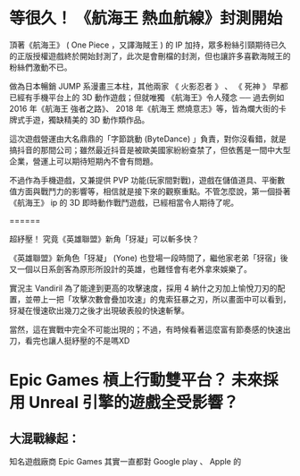 
# 等很久！ 《航海王 熱血航線》封測開始
頂著《航海王》 ( One Piece ，又譯海賊王 ) 的 IP 加持，眾多粉絲引頸期待已久的正版授權遊戲終於開始封測了，此次是會刪檔的封測，但也讓許多喜歡海賊王的粉絲們激動不已。

做為日本暢銷 JUMP 系漫畫三本柱，其他兩家 《 火影忍者 》 、 《 死神 》 早都已經有手機平台上的 3D 動作遊戲；但就唯獨 《航海王》令人殘念 ── 過去例如 2016 年《航海王 強者之路》、 2018 年《航海王 燃燒意志》等，皆為爛大街的卡牌式手遊，獨缺精美的 3D 動作類作品。

這次遊戲營運由大名鼎鼎的「字節跳動 (ByteDance) 」負責，對你沒看錯，就是搞抖音的那間公司；雖然最近抖音是被歐美國家紛紛查禁了，但依舊是一間中大型企業，營運上可以期待短期內不會有問題。

不過作為手機遊戲，又兼提供 PVP 功能(玩家間對戰)，遊戲在儲值道具、平衡數值方面與戰鬥力的影響等，相信就是接下來的觀察重點。不管怎麼說，第一個掛著《航海王》 ip 的 3D 即時動作戰鬥遊戲，已經相當令人期待了呢。



 ====== 

超紓壓！ 究竟《英雄聯盟》新角「犽凝」可以斬多快？

《英雄聯盟》新角色「犽凝」 (Yone) 也登場一段時間了，繼他家老弟「犽宿」後又一個以日系劍客為原形所設計的英雄，也難怪會有老外拿來娛樂了。

實況主 Vandiril 為了能達到更高的攻擊速度，採用 4 納什之刃加上愉悅刀刃的配置，並帶上一把「攻擊次數會疊加攻速」的鬼索狂暴之刃，所以畫面中可以看到，犽凝在慢速砍出幾刀之後才出現破表般的快速斬擊。

當然，這在實戰中完全不可能出現的；不過，有時候看著這麼富有節奏感的快速出刀，看完也讓人挺紓壓的不是嗎XD


 
# Epic Games 槓上行動雙平台？ 未來採用 Unreal 引擎的遊戲全受影響？

## 大混戰緣起：
知名遊戲廠商 Epic Games 其實一直都對 Google play 、 Apple 的